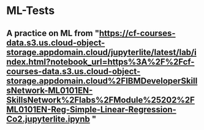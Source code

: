 # ML-Tests
## A practice on ML from "https://cf-courses-data.s3.us.cloud-object-storage.appdomain.cloud/jupyterlite/latest/lab/index.html?notebook_url=https%3A%2F%2Fcf-courses-data.s3.us.cloud-object-storage.appdomain.cloud%2FIBMDeveloperSkillsNetwork-ML0101EN-SkillsNetwork%2Flabs%2FModule%25202%2FML0101EN-Reg-Simple-Linear-Regression-Co2.jupyterlite.ipynb  " 
